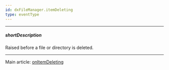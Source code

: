 ```yaml
---
id: dxFileManager.itemDeleting
type: eventType
---
```

---
##### shortDescription
Raised before a file or directory is deleted.

---
Main article: [onItemDeleting](/Documentation/ApiReference/UI_Components/dxFileManager/Configuration/#onItemDeleting)